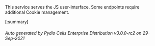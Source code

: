 






This service serves the JS user-interface. Some endpoints require additional Cookie management.

[:summary]

###### Auto generated by Pydio Cells Enterprise Distribution v3.0.0-rc2 on 29-Sep-2021
